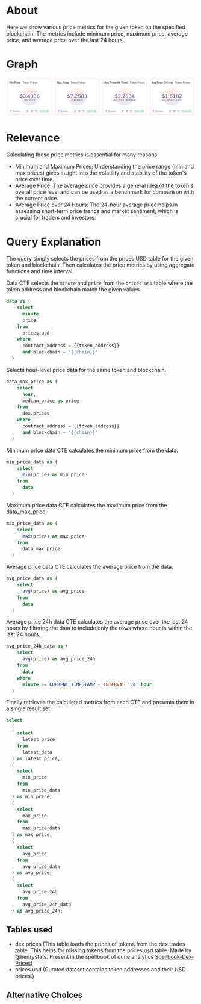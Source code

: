 # About

Here we show various price metrics for the given token on the specified blockchain. The metrics include minimum price, maximum price, average price, and average price over the last 24 hours.

# Graph

![tokenPrices](token-prices.png)

# Relevance

Calculating these price metrics is essential for many reasons:

- Minimum and Maximum Prices: Understanding the price range (min and max prices) gives insight into the volatility and stability of the token's price over time.
- Average Price: The average price provides a general idea of the token's overall price level and can be used as a benchmark for comparison with the current price.
- Average Price over 24 Hours: The 24-hour average price helps in assessing short-term price trends and market sentiment, which is crucial for traders and investors.

# Query Explanation

The query simply selects the prices from the prices USD table for the given token and blockchain. Then calculates the price metrics by using aggregate functions and time interval.

Data CTE selects the `minute` and `price` from the `prices.usd` table where the token address and blockchain match the given values.

```sql
data as (
    select
      minute,
      price
    from
      prices.usd
    where
      contract_address = {{token_address}}
      and blockchain = '{{chain}}'
  )
```

Selects hour-level price data for the same token and blockchain.

```sql
data_max_price as (
    select
      hour,
      median_price as price
    from
      dex.prices
    where
      contract_address = {{token_address}}
      and blockchain = '{{chain}}'
  )
```

Minimum price data CTE calculates the minimum price from the data.

```sql
min_price_data as (
    select
      min(price) as min_price
    from
      data
  )
```

Maximum price data CTE calculates the maximum price from the data_max_price.

```sql
max_price_data as (
    select
      max(price) as max_price
    from
      data_max_price
  )
```

Average price data CTE calculates the average price from the data.

```sql
avg_price_data as (
    select
      avg(price) as avg_price
    from
      data
  )
```

Average price 24h data CTE calculates the average price over the last 24 hours by filtering the data to include only the rows where hour is within the last 24 hours.

```sql
avg_price_24h_data as (
    select
      avg(price) as avg_price_24h
    from
      data
    where
      minute >= CURRENT_TIMESTAMP - INTERVAL '24' hour
  )
```

Finally retrieves the calculated metrics from each CTE and presents them in a single result set:

```sql
select
  (
    select
      latest_price
    from
      latest_data
  ) as latest_price,
  (
    select
      min_price
    from
      min_price_data
  ) as min_price,
  (
    select
      max_price
    from
      max_price_data
  ) as max_price,
  (
    select
      avg_price
    from
      avg_price_data
  ) as avg_price,
  (
    select
      avg_price_24h
    from
      avg_price_24h_data
  ) as avg_price_24h;
```

## Tables used

- dex.prices (This table loads the prices of tokens from the dex.trades table. This helps for missing tokens from the prices.usd table. Made by @henrystats. Present in the spellbook of dune analytics [Spellbook-Dex-Prices](https://github.com/duneanalytics/spellbook/blob/main/models/dex/dex_schema.yml))
- prices.usd (Curated dataset contains token addresses and their USD prices.)

## Alternative Choices
